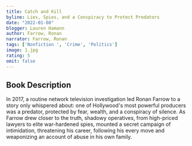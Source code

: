 ```yaml
---
title: Catch and Kill
byline: Lies, Spies, and a Conspiracy to Protect Predators
date: "2022-01-08"
blogger: Lauren Hamann
author: Farrow, Ronan
narrator: Farrow, Ronan
tags: ['Nonfiction ', 'Crime', 'Politics']
image: 1.jpg
rating: 5
omit: false
---
```


## Book Description

In 2017, a routine network television investigation led Ronan Farrow to a story only whispered about: one of Hollywood's most powerful producers was a predator, protected by fear, wealth, and a conspiracy of silence. As Farrow drew closer to the truth, shadowy operatives, from high-priced lawyers to elite war-hardened spies, mounted a secret campaign of intimidation, threatening his career, following his every move and weaponizing an account of abuse in his own family.